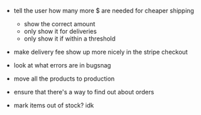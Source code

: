 - tell the user how many more $ are needed for cheaper shipping

  - show the correct amount
  - only show it for deliveries
  - only show it if within a threshold

- make delivery fee show up more nicely in the stripe checkout
- look at what errors are in bugsnag
- move all the products to production
- ensure that there's a way to find out about orders
- mark items out of stock? idk
